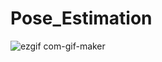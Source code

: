 # Pose_Estimation

![ezgif com-gif-maker](https://user-images.githubusercontent.com/93571457/190512601-ed70721b-739d-4441-a1b2-be6730cef50c.gif)

